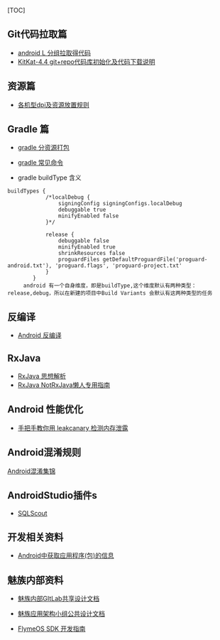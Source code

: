 [TOC]
## Git代码拉取篇
* [android L 分组拉取得代码](http://redmine.meizu.com/documents/662)
* [KitKat-4.4 git+repo代码库初始化及代码下载说明](http://redmine.meizu.com/news/21)

## 资源篇
* [各机型dpi及资源放置规则](http://redmine.meizu.com/documents/202)


## Gradle 篇
* [gradle 分资源打包](http://redmine.meizu.com/documents/804)
* [gradle 常见命令](http://redmine.meizu.com/documents/423)

* gradle buildType 含义
```
buildTypes {
            /*localDebug {
                signingConfig signingConfigs.localDebug
                debuggable true
                minifyEnabled false
            }*/

            release {
                debuggable false
                minifyEnabled true
                shrinkResources false
                proguardFiles getDefaultProguardFile('proguard-android.txt'), 'proguard.flags', 'proguard-project.txt'
            }
        }
     android 有一个自身维度，即是buildType,这个维度默认有两种类型：release,debug，所以在新建的项目中Build Variants 会默认有这两种类型的任务
```


## 反编译
* [Android 反编译](http://blog.csdn.net/vipzjyno1/article/details/21039349)



## RxJava
* [RxJava 思想解析](http://yarikx.github.io/NotRxJava/)
* [RxJava NotRxJava懒人专用指南](http://www.open-open.com/lib/view/open1430966996335.html)


## Android 性能优化
* [手把手教你用 leakcanary 检测内存泄露](http://www.liaohuqiu.net/cn/posts/leak-canary/)


## Android混淆规则
  [Android混淆集锦](https://github.com/krschultz/android-proguard-snippets/tree/master/libraries)

## AndroidStudio插件s
* [SQLScout](http://www.idescout.com/)

## 开发相关资料
* [Android中获取应用程序(包)的信息](http://blog.csdn.net/qinjuning/article/details/6867806#t2)

## 魅族内部资料
* [魅族内部GItLab共享设计文档](http://gitlab.meizu.com)
* [魅族应用架构小组公共设计文档](http://gitlab.meizu.com/AppArch/AppArch-Docs)

* [FlymeOS SDK 开发指南](http://redmine.meizu.com/projects/sdk-team/wiki/Wiki)


